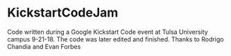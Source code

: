 # KickstartCodeJam
Code written during a Google Kickstart Code event at Tulsa University campus 9-21-18. The code was later edited and finished. Thanks to Rodrigo Chandia and Evan Forbes 
